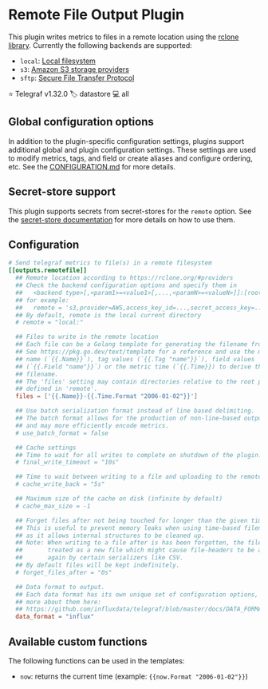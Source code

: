 # Remote File Output Plugin

This plugin writes metrics to files in a remote location using the
[rclone library][rclone]. Currently the following backends are supported:

- `local`: [Local filesystem](https://rclone.org/local/)
- `s3`: [Amazon S3 storage providers](https://rclone.org/s3/)
- `sftp`: [Secure File Transfer Protocol](https://rclone.org/sftp/)

⭐ Telegraf v1.32.0
🏷️ datastore
💻 all

[rclone]: https://rclone.org

## Global configuration options <!-- @/docs/includes/plugin_config.md -->

In addition to the plugin-specific configuration settings, plugins support
additional global and plugin configuration settings. These settings are used to
modify metrics, tags, and field or create aliases and configure ordering, etc.
See the [CONFIGURATION.md][CONFIGURATION.md] for more details.

[CONFIGURATION.md]: ../../../docs/CONFIGURATION.md#plugins

## Secret-store support

This plugin supports secrets from secret-stores for the `remote` option.
See the [secret-store documentation][SECRETSTORE] for more details on how
to use them.

[SECRETSTORE]: ../../../docs/CONFIGURATION.md#secret-store-secrets

## Configuration

```toml @sample.conf
# Send telegraf metrics to file(s) in a remote filesystem
[[outputs.remotefile]]
  ## Remote location according to https://rclone.org/#providers
  ## Check the backend configuration options and specify them in
  ##   <backend type>[,<param1>=<value1>[,...,<paramN>=<valueN>]]:[root]
  ## for example:
  ##   remote = 's3,provider=AWS,access_key_id=...,secret_access_key=...,session_token=...,region=us-east-1:mybucket'
  ## By default, remote is the local current directory
  # remote = "local:"

  ## Files to write in the remote location
  ## Each file can be a Golang template for generating the filename from metrics.
  ## See https://pkg.go.dev/text/template for a reference and use the metric
  ## name (`{{.Name}}`), tag values (`{{.Tag "name"}}`), field values
  ## (`{{.Field "name"}}`) or the metric time (`{{.Time}}) to derive the
  ## filename.
  ## The 'files' setting may contain directories relative to the root path
  ## defined in 'remote'.
  files = ['{{.Name}}-{{.Time.Format "2006-01-02"}}']

  ## Use batch serialization format instead of line based delimiting.
  ## The batch format allows for the production of non-line-based output formats
  ## and may more efficiently encode metrics.
  # use_batch_format = false

  ## Cache settings
  ## Time to wait for all writes to complete on shutdown of the plugin.
  # final_write_timeout = "10s"

  ## Time to wait between writing to a file and uploading to the remote location
  # cache_write_back = "5s"

  ## Maximum size of the cache on disk (infinite by default)
  # cache_max_size = -1

  ## Forget files after not being touched for longer than the given time
  ## This is useful to prevent memory leaks when using time-based filenames
  ## as it allows internal structures to be cleaned up.
  ## Note: When writing to a file after is has been forgotten, the file is
  ##       treated as a new file which might cause file-headers to be appended
  ##       again by certain serializers like CSV.
  ## By default files will be kept indefinitely.
  # forget_files_after = "0s"

  ## Data format to output.
  ## Each data format has its own unique set of configuration options, read
  ## more about them here:
  ## https://github.com/influxdata/telegraf/blob/master/docs/DATA_FORMATS_OUTPUT.md
  data_format = "influx"
```

## Available custom functions

The following functions can be used in the templates:

- `now`: returns the current time (example: `{{now.Format "2006-01-02"}}`)
